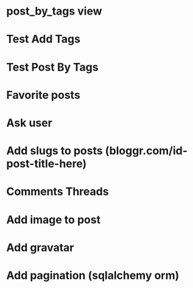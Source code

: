 # post_by_tags view

# Test Add Tags

# Test Post By Tags

# Favorite posts

# Ask user

# Add slugs to posts (bloggr.com/id-post-title-here)

# Comments Threads

# Add image to post

# Add gravatar

# Add pagination (sqlalchemy orm)

